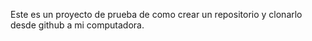 Este  es un proyecto de prueba de como crear un repositorio y clonarlo desde github a mi computadora.
